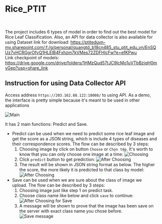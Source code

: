 # Rice_PTIT
<br />

The project includes 6 types of model in order to find out the best model for Rice Leaf Classification. Also, an API for data collector is also available for using
Dataset link for download: https://ptiteduvn-my.sharepoint.com/:f:/g/personal/quangtd_b18cn485_stu_ptit_edu_vn/EnSQUz7vHCRGgrOfvQ1HLEIB4Fxhzm7kVMes72ZDFHlcFw?e=efKPwu
<br />
Link checkpoint of models: https://drive.google.com/drive/folders/1HMzQud57tJC9IcMo1uVTbBzjqH0myGep?usp=share_link

## Instruction for using Data Collector API

Access address `https://203.162.88.122:18008/` to using API. As a demo, the interface is pretty simple because it's meant to be used in other applications

![Main](https://gcdnb.pbrd.co/images/Zomc0Di9PcOB.png?o=1 "Main")

It has 2 main functions: Predict and Save. 

- Predict can be used when we need to predict some rice leaf image and get the score as a JSON string, which is include 4 types of diseases and their correspondence scores. The flow can be described by 3 steps:
    1. Choosing image by click on button `Choose` or `Chọn tệp`. It's worth to know that you can only choose one image at a time:
    ![Choosing](https://gcdnb.pbrd.co/images/gBpRnAXIFZse.png?o=1 "Choosing")
    2. Click `predict` button to get prediction:
    ![After Choosing](https://gcdnb.pbrd.co/images/XJ5b0siCI69Z.png?o=1 "After Choosing")
    3. The result will be shown in JSON string format as below. The higher the score, the more likely it is predicted to that class by model:
    ![After Choosing](https://gcdnb.pbrd.co/images/fMNGDaLhL5yx.png?o=1 "After Choosing")
- Save can be used when we are sure about the class of image we upload. The flow can be described by 3 steps:
    1. Choosing image just like step 1 on predict task.
    2. Choose class name like below and click `save` to continue:
    ![After Choosing for Save](https://gcdnb.pbrd.co/images/sxEaE0E4N6Ji.png?o=1 "After Choosing for Save")
    3. A message will be shown to prove that the image has been save on the server with exact class name you chose before.
    ![Save message](https://gcdnb.pbrd.co/images/YF0fSlxwkyfn.png?o=1 "Save message")
    
